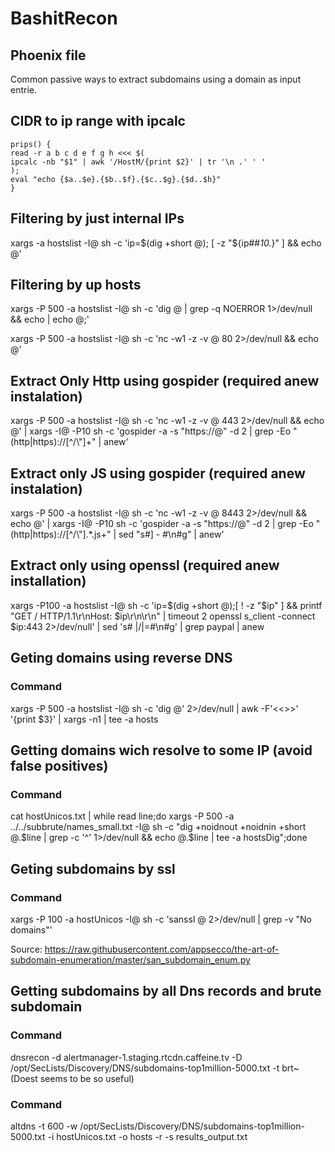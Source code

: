 # BashitRecon

## Phoenix file

Common passive ways to extract subdomains using a domain as input entrie.

## CIDR to ip range with ipcalc
```
prips() {
read -r a b c d e f g h <<< $(
ipcalc -nb "$1" | awk '/HostM/{print $2}' | tr '\n .' ' '
);
eval "echo {$a..$e}.{$b..$f}.{$c..$g}.{$d..$h}"
}

```
## Filtering by just internal IPs

xargs -a hostslist -I@ sh -c 'ip=$(dig +short @); [ -z "${ip##*10.*}" ] && echo @'

## Filtering by up hosts

xargs -P 500 -a hostslist -I@ sh -c 'dig @ | grep -q NOERROR 1>/dev/null && echo | echo @;'

xargs -P 500 -a hostslist -I@ sh -c 'nc -w1 -z -v @ 80 2>/dev/null && echo @'

## Extract Only Http using gospider (required anew instalation)

xargs -P 500 -a hostslist -I@ sh -c 'nc -w1 -z -v @ 443 2>/dev/null && echo @' | xargs -I@ -P10 sh -c 'gospider -a -s "https://@" -d 2 | grep -Eo "(http|https)://[^/\\"]+" | anew'

## Extract only JS using gospider (required anew instalation)

xargs -P 500 -a hostslist -I@ sh -c 'nc -w1 -z -v @ 8443 2>/dev/null && echo @' | xargs -I@ -P10 sh -c 'gospider -a -s "https://@" -d 2 | grep -Eo "(http|https)://[^/\\"].*.js+" | sed "s#\] \- #\n#g" | anew'

## Extract only using openssl (required anew installation)
xargs -P100 -a hostslist -I@ sh -c 'ip=$(dig +short @);[ ! -z "$ip" ] && printf "GET / HTTP/1.1\r\nHost: $ip\r\n\r\n" | timeout 2 openssl s_client -connect $ip:443 2>/dev/null' | sed 's# \|/\|=#\n#g' | grep paypal | anew

## Geting domains using reverse DNS

### Command

xargs -P 500 -a hostslist -I@ sh -c 'dig @' 2>/dev/null | awk -F'<<>>' '{print $3}' | xargs -n1 | tee -a hosts

## Getting domains wich resolve to some IP (avoid false positives)

### Command

cat hostUnicos.txt | while read line;do xargs -P 500 -a ../../subbrute/names_small.txt -I@ sh -c "dig +noidnout +noidnin +short @.$line | grep -c '^' 1>/dev/null && echo @.$line | tee -a hostsDig";done

## Geting subdomains by ssl

### Command

xargs -P 100 -a hostUnicos -I@ sh -c 'sanssl @ 2>/dev/null | grep -v "No domains"'

Source: https://raw.githubusercontent.com/appsecco/the-art-of-subdomain-enumeration/master/san_subdomain_enum.py

## Getting subdomains by all Dns records and brute subdomain

### Command

dnsrecon -d alertmanager-1.staging.rtcdn.caffeine.tv -D /opt/SecLists/Discovery/DNS/subdomains-top1million-5000.txt -t brt~
(Doest seems to be so useful)

### Command

altdns -t 600 -w /opt/SecLists/Discovery/DNS/subdomains-top1million-5000.txt -i hostUnicos.txt -o hosts -r -s results_output.txt
